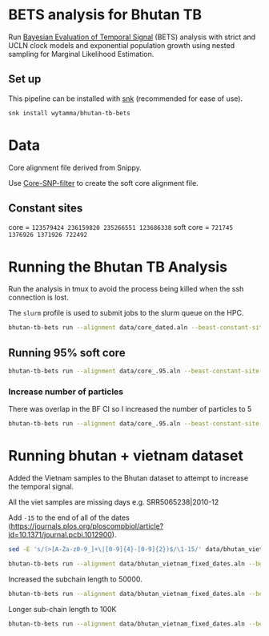 # BETS analysis for Bhutan TB

Run [Bayesian Evaluation of Temporal Signal](https://doi.org/10.1093/molbev/msaa163) (BETS) analysis with strict and UCLN clock models and exponential population growth using nested sampling for Marginal Likelihood Estimation.

## Set up

This pipeline can be installed with [snk](https://snk.wytamma.com) (recommended for ease of use).

```bash
snk install wytamma/bhutan-tb-bets
```

# Data

Core alignment file derived from Snippy. 

Use [Core-SNP-filter](https://github.com/rrwick/Core-SNP-filter) to create the soft core alignment file. 

## Constant sites

core = `123579424 236159820 235266551 123686338`
soft core = `721745 1376926 1371926 722492`

# Running the Bhutan TB Analysis

Run the analysis in tmux to avoid the process being killed when the ssh connection is lost.

The `slurm` profile is used to submit jobs to the slurm queue on the HPC.  

```bash
bhutan-tb-bets run --alignment data/core_dated.aln --beast-constant-site-weights "123579424 236159820 235266551 123686338" results/BETS/BETS.png --profile slurm
```

## Running 95% soft core 

```bash
bhutan-tb-bets run --alignment data/core_.95.aln --beast-constant-site-weights "123579424 236159820 235266551 123686338" soft_core_95/BETS/BETS.png --profile slurm --out soft_core_95
```

### Increase number of particles 

There was overlap in the BF CI so I increased the number of particles to 5

```bash
bhutan-tb-bets run --alignment data/core_.95.aln --beast-constant-site-weights "123579424 236159820 235266551 123686338" soft_core_95_5/BETS/BETS.png --profile slurm --out soft_core_95_5 --bets-particle-count 5
```

# Running bhutan + vietnam dataset

Added the Vietnam samples to the Bhutan dataset to attempt to increase the temporal signal.

All the viet samples are missing days e.g. SRR5065238|2010-12

Add `-15` to the end of all of the dates (https://journals.plos.org/ploscompbiol/article?id=10.1371/journal.pcbi.1012900). 

```bash
sed -E 's/(>[A-Za-z0-9_]+\|[0-9]{4}-[0-9]{2})$/\1-15/' data/bhutan_vietnam.aln > data/bhutan_vietnam_fixed_dates.aln
```

```bash
bhutan-tb-bets run --alignment data/bhutan_vietnam_fixed_dates.aln --beast-constant-site-weights "721082 1374963 1370030 721829" bhutan_vietnam_fixed_dates/BETS/BETS.png --profile slurm --out bhutan_vietnam_fixed_dates --bets-particle-count 5
```

Increased the subchain length to 50000.

```bash
bhutan-tb-bets run --alignment data/bhutan_vietnam_fixed_dates.aln --beast-constant-site-weights "721082 1374963 1370030 721829" bhutan_vietnam_fixed_dates_constant_sites/BETS/BETS.png --profile slurm --out bhutan_vietnam_fixed_dates_50K --bets-particle-count 5 --bets-subchain-length 50000
```

Longer sub-chain length to 100K

```bash
bhutan-tb-bets run --alignment data/bhutan_vietnam_fixed_dates.aln --beast-constant-site-weights "721082 1374963 1370030 721829" bhutan_vietnam_fixed_dates_100K/BETS/BETS.png --profile slurm --out bhutan_vietnam_fixed_dates_100K --bets-particle-count 5 --bets-subchain-length 100000
```
